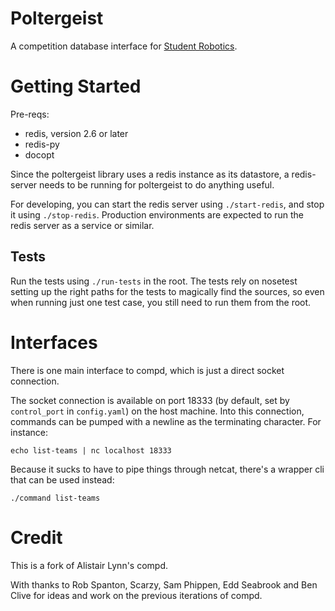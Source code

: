 # Poltergeist

A competition database interface for [Student Robotics](https://www.studentrobotics.org).

Getting Started
===============

Pre-reqs:

* redis, version 2.6 or later
* redis-py
* docopt

Since the poltergeist library uses a redis instance as its datastore, a
redis-server needs to be running for poltergeist to do anything useful.

For developing, you can start the redis server using `./start-redis`, and
stop it using `./stop-redis`. Production environments are expected to run
the redis server as a service or similar.

Tests
-----

Run the tests using `./run-tests` in the root. The tests rely on nosetest
setting up the right paths for the tests to magically find the sources,
so even when running just one test case, you still need to run them from
the root.

Interfaces
==========
There is one main interface to compd, which is just a direct socket connection.

The socket connection is available on port 18333 (by default, set by `control_port` in `config.yaml`)
on the host machine. Into this connection, commands can be pumped with a newline as the terminating character.
For instance:
~~~~
echo list-teams | nc localhost 18333
~~~~
Because it sucks to have to pipe things through netcat, there's a wrapper cli
that can be used instead:
~~~~
./command list-teams
~~~~

Credit
======

This is a fork of Alistair Lynn's compd.

With thanks to Rob Spanton, Scarzy, Sam Phippen, Edd Seabrook and Ben Clive
 for ideas and work on the previous iterations of compd.
